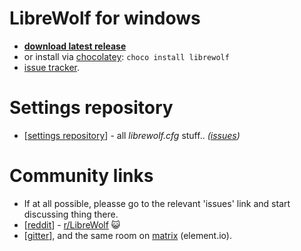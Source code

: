 # LibreWolf for windows

* **[download latest release](https://gitlab.com/librewolf-community/browser/windows/-/releases)**
* or install via [chocolatey](https://community.chocolatey.org/packages/librewolf): `choco install librewolf`
* [issue tracker](https://gitlab.com/librewolf-community/browser/windows/-/issues).

# Settings repository

* [[settings repository](https://gitlab.com/librewolf-community/settings)] - all _librewolf.cfg_ stuff.. _([issues](https://gitlab.com/librewolf-community/settings/-/issues))_

# Community links

* If at all possible, pleasse go to the relevant 'issues' link and start discussing thing there.
* [[reddit](https://www.reddit.com/r/LibreWolf/)] - [r/LibreWolf](https://www.reddit.com/r/LibreWolf/) 😺
* [[gitter](https://gitter.im/librewolf-community/librewolf)], and the same room on [matrix](https://app.element.io/#/room/#librewolf-community_librewolf:gitter.im) (element.io).
